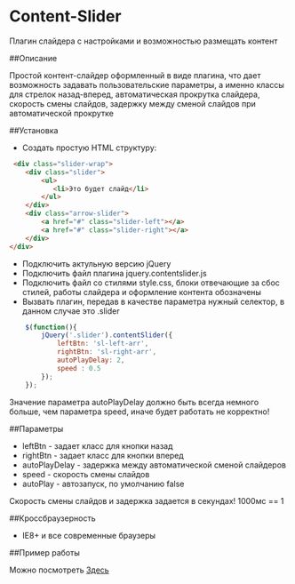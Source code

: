 Content-Slider
==============

Плагин слайдера с настройками и возможностью размещать контент

##Описание

Простой контент-слайдер оформленный в виде плагина, что дает возможность задавать пользовательские параметры,
а именно классы для стрелок назад-вперед, автоматическая прокрутка слайдера, скорость смены слайдов,
задержку между сменой слайдов при автоматической прокрутке

##Установка

 - Создать простую HTML структуру:
```html
 <div class="slider-wrap">
    <div class="slider">
        <ul>
           <li>Это будет слайд</li>
        </ul>
    </div>
    <div class="arrow-slider">
        <a href="#" class="slider-left"></a>
        <a href="#" class="slider-right"></a>
    </div>
</div>
```
 - Подключить актульную версию jQuery
 - Подключить файл плагина jquery.contentslider.js
 - Подключить файл со стилями style.css, блоки отвечающие за сбос стилей, работы слайдера и оформление контента обозначены
 - Вызвать плагин, передав в качестве параметра нужный селектор, в данном случае это .slider
```javascript
	$(function(){
		jQuery('.slider').contentSlider({
            leftBtn: 'sl-left-arr', 
            rightBtn: 'sl-right-arr', 
            autoPlayDelay: 2, 
            speed : 0.5 
        });
	});
```

Значение параметра autoPlayDelay должно быть всегда немного больше, чем параметра speed, иначе будет работать не корректно!
 
##Параметры
 
 - leftBtn - задает класс для кнопки назад
 - rightBtn - задает класс для кнопки вперед
 - autoPlayDelay - задержка между автоматической сменой слайдеров
 - speed - скорость смены слайдов
 - autoPlay - автозапуск, по умолчанию false
 
Скорость смены слайдов и задержка задается в секундах! 1000мс == 1
 
 
##Кроссбраузерность

 - IE8+ и все современные браузеры

##Пример работы

Можно посмотреть <a href="http://example.web-ulyanov.ru/frontend/content-slider">Здесь</a>
